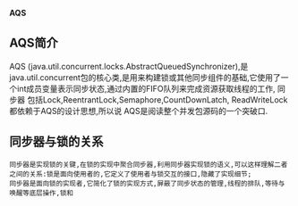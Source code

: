 **AQS**
##  AQS简介
AQS (java.util.concurrent.locks.AbstractQueuedSynchronizer),是java.util.concurrent包的核心类,是用来构建锁或其他同步组件的基础,它使用了一个int成员变量表示同步状态,通过内置的FIFO队列来完成资源获取线程的工作,
同步器
包括Lock,ReentrantLock,Semaphore,CountDownLatch, ReadWriteLock都依赖于AQS的设计思想,所以说
AQS是阅读整个并发包源码的一个突破口.

## 同步器与锁的关系
    同步器是实现锁的关键,在锁的实现中聚合同步器,利用同步器实现锁的语义,可以这样理解二者之间的关系:锁是面向使用者的,它定义了使用者与锁交互的接口,隐藏了实现细节;
    同步器是面向锁的实现者,它简化了锁的实现方式,屏蔽了同步状态的管理,线程的排队,等待与唤醒等底层操作,锁和


